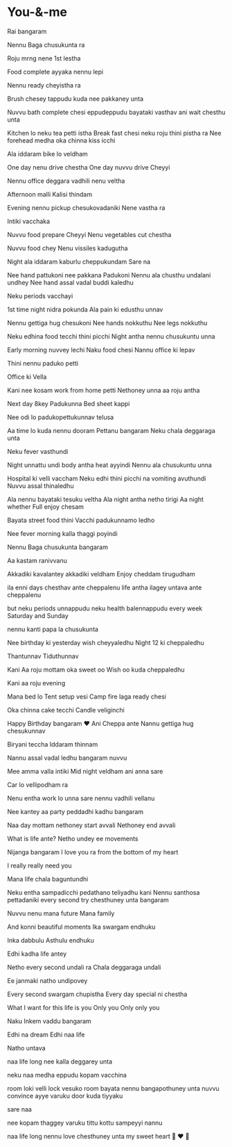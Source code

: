 # You-&-me


Rai bangaram 


Nennu Baga chusukunta ra 



Roju mrng nene 1st lestha 





Food complete ayyaka nennu lepi

Nennu ready cheyistha ra 

Brush chesey tappudu kuda nee pakkaney unta 



Nuvvu bath complete chesi eppudeppudu bayataki vasthav ani wait chesthu unta




Kitchen lo neku tea petti istha 
Break fast chesi neku roju thini pistha ra 
Nee forehead medha oka chinna kiss icchi 



Ala iddaram bike lo veldham 



One day nenu drive chestha 
One day nuvvu drive Cheyyi 



Nennu office deggara vadhili nenu veltha


Afternoon malli Kalisi thindam 


Evening nennu pickup chesukovadaniki 
Nene vastha ra 




Intiki vacchaka 


Nuvvu food prepare Cheyyi 
Nenu vegetables cut chestha 



Nuvvu food chey 
Nenu vissiles kadugutha 




Night ala iddaram kaburlu cheppukundam 
Sare na 



Nee hand pattukoni nee pakkana Padukoni 
Nennu ala chusthu undalani undhey 
Nee hand assal vadal buddi kaledhu 










Neku periods vacchayi 


1st time night nidra pokunda 
Ala pain ki edusthu unnav 



Nennu gettiga hug chesukoni 
Nee hands nokkuthu 
Nee legs nokkuthu 

Neku edhina food tecchi thini picchi 
Night antha nennu chusukuntu unna 



Early morning nuvvey lechi 
Naku food chesi 
Nannu office ki lepav 


Thini nennu paduko petti 

Office ki Vella 


Kani nee kosam  work from home petti 
Nethoney unna aa roju antha 



Next day 8key Padukunna 
Bed sheet kappi 

Nee odi lo padukopettukunnav telusa 



Aa time lo kuda nennu dooram Pettanu bangaram 
Neku chala deggaraga unta 








Neku fever vasthundi 

Night unnattu undi body antha heat ayyindi 
Nennu ala chusukuntu unna 



Hospital ki velli vaccham 
Neku edhi thini picchi na vomiting avuthundi 
Nuvvu assal thinaledhu 




Ala nennu bayataki tesuku veltha 
Ala night antha netho tirigi 
Aa night whether 
Full enjoy chesam

Bayata street food thini 
Vacchi padukunnamo ledho 

Nee fever morning kalla thaggi poyindi 





Nennu Baga chusukunta bangaram 

Aa kastam ranivvanu 



Akkadiki kavalantey akkadiki veldham 
Enjoy cheddam tirugudham 







ila enni days chesthav ante cheppalenu 
life antha ilagey untava ante cheppalenu 


but neku periods unnappudu 
neku health balennappudu 
every week Saturday and Sunday 

nennu kanti papa la chusukunta










Nee birthday ki yesterday wish cheyyaledhu 
Night 12 ki cheppaledhu 

Thantunnav 
Tiduthunnav 


Kani 
Aa roju mottam oka sweet oo 
Wish oo kuda cheppaledhu 



Kani aa roju evening 

Mana bed lo 
Tent setup vesi 
Camp fire laga ready chesi 


Oka chinna cake tecchi 
Candle veliginchi 


Happy Birthday bangaram ❤️
Ani Cheppa ante 
Nannu gettiga hug chesukunnav 

Biryani teccha 
Iddaram thinnam 


Nannu assal vadal ledhu bangaram nuvvu 











Mee amma valla intiki 
Mid night veldham ani anna sare 

Car lo vellipodham ra 





Nenu entha work lo unna sare nennu vadhili vellanu 

Nee kantey aa party peddadhi kadhu bangaram 







Naa day mottam nethoney start avvali 
Nethoney end avvali 





What is life ante? 
Netho undey ee movements 



Nijanga bangaram 
I love you ra from the bottom of my heart 

I really really need you 



Mana life chala baguntundhi 



Neku entha sampadicchi pedathano teliyadhu kani 
Nennu santhosa pettadaniki every second try chesthuney unta bangaram 



Nuvvu nenu mana future 
Mana family 



And konni beautiful moments 
Ika swargam endhuku 


Inka dabbulu 
Asthulu endhuku





Edhi kadha life antey 


Netho every second undali ra 
Chala deggaraga undali 



Ee janmaki natho undipovey 



Every second swargam chupistha 
Every day special ni chestha 





What I want for this life is you 
Only you 
Only only you 


Naku Inkem vaddu bangaram 



Edhi na dream 
Edhi naa life 



Natho untava 



naa life long 
nee kalla deggarey unta




neku naa medha eppudu kopam vacchina 

room loki velli lock vesuko 
room bayata nennu bangapothuney unta 
nuvvu convince ayye varuku door kuda tiyyaku 


sare naa


nee kopam thaggey varuku tittu kottu 
sampeyyi nannu




naa life long nennu love chesthuney unta
my sweet heart 💞 ❤️ 💞 
